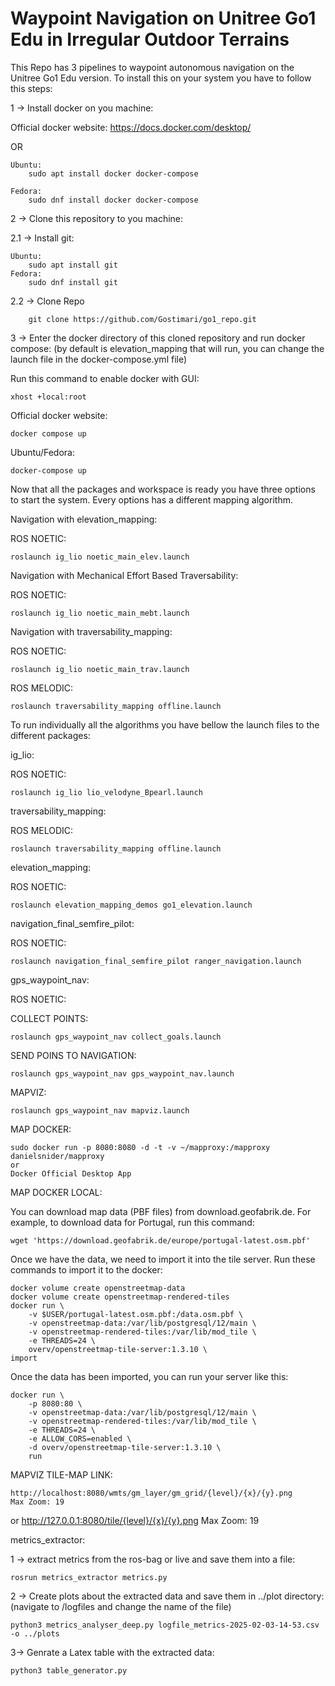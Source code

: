 # Waypoint Navigation on Unitree Go1 Edu in Irregular Outdoor Terrains

This Repo has 3 pipelines to waypoint autonomous navigation on the Unitree Go1 Edu version. To install this on your system you have to follow this steps:

1 -> Install docker on you machine:

Official docker website: https://docs.docker.com/desktop/

OR

    Ubuntu:
        sudo apt install docker docker-compose
    
    Fedora:
        sudo dnf install docker docker-compose

2 -> Clone this repository to you machine:

2.1 -> Install git:

    Ubuntu:
        sudo apt install git
    Fedora:
        sudo dnf install git
        
2.2 -> Clone Repo

        git clone https://github.com/Gostimari/go1_repo.git

3 -> Enter the docker directory of this cloned repository and run docker compose: (by default is elevation_mapping that will run, you can change the launch file in the docker-compose.yml file)

Run this command to enable docker with GUI:

    xhost +local:root

Official docker website:

    docker compose up
    
Ubuntu/Fedora:

    docker-compose up

Now that all the packages and workspace is ready you have three options to start the system. Every options has a different mapping algorithm.

Navigation with elevation_mapping:

ROS NOETIC:

    roslaunch ig_lio noetic_main_elev.launch

Navigation with Mechanical Effort Based Traversability:

ROS NOETIC:

    roslaunch ig_lio noetic_main_mebt.launch

Navigation with traversability_mapping:

ROS NOETIC:

    roslaunch ig_lio noetic_main_trav.launch

ROS MELODIC:

    roslaunch traversability_mapping offline.launch


To run individually all the algorithms you have bellow the launch files to the different packages:

ig_lio:
    
ROS NOETIC:

    roslaunch ig_lio lio_velodyne_Bpearl.launch

traversability_mapping:

ROS MELODIC:

    roslaunch traversability_mapping offline.launch


elevation_mapping:

ROS NOETIC:

    roslaunch elevation_mapping_demos go1_elevation.launch
    
navigation_final_semfire_pilot:

ROS NOETIC:

    roslaunch navigation_final_semfire_pilot ranger_navigation.launch
    
gps_waypoint_nav:

ROS NOETIC:

COLLECT POINTS:

    roslaunch gps_waypoint_nav collect_goals.launch
    
SEND POINS TO NAVIGATION:

    roslaunch gps_waypoint_nav gps_waypoint_nav.launch
    
MAPVIZ:

    roslaunch gps_waypoint_nav mapviz.launch

MAP DOCKER:

    sudo docker run -p 8080:8080 -d -t -v ~/mapproxy:/mapproxy danielsnider/mapproxy
    or 
    Docker Official Desktop App
    
MAP DOCKER LOCAL:

You can download map data (PBF files) from download.geofabrik.de. For example, to download data for Portugal, run this command:
    
    wget 'https://download.geofabrik.de/europe/portugal-latest.osm.pbf'

Once we have the data, we need to import it into the tile server. Run these commands to import it to the docker:

    docker volume create openstreetmap-data
    docker volume create openstreetmap-rendered-tiles
    docker run \
        -v $USER/portugal-latest.osm.pbf:/data.osm.pbf \
        -v openstreetmap-data:/var/lib/postgresql/12/main \
        -v openstreetmap-rendered-tiles:/var/lib/mod_tile \
        -e THREADS=24 \
        overv/openstreetmap-tile-server:1.3.10 \
    import
 
 Once the data has been imported, you can run your server like this:
 
    docker run \
        -p 8080:80 \
        -v openstreetmap-data:/var/lib/postgresql/12/main \
        -v openstreetmap-rendered-tiles:/var/lib/mod_tile \
        -e THREADS=24 \
        -e ALLOW_CORS=enabled \
        -d overv/openstreetmap-tile-server:1.3.10 \
        run
  
MAPVIZ TILE-MAP LINK:

    http://localhost:8080/wmts/gm_layer/gm_grid/{level}/{x}/{y}.png
    Max Zoom: 19

or
    http://127.0.0.1:8080/tile/{level}/{x}/{y}.png
    Max Zoom: 19
    
metrics_extractor: 
    
1 -> extract metrics from the ros-bag or live and save them into a file:
    
    rosrun metrics_extractor metrics.py
    
2 -> Create plots about the extracted data and save them in ../plot directory: (navigate to /logfiles and change the name of the file)
    
    python3 metrics_analyser_deep.py logfile_metrics-2025-02-03-14-53.csv -o ../plots
        
3-> Genrate a Latex table with the extracted data:

    python3 table_generator.py
    

